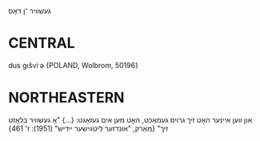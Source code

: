 געשוויר
־ן
דאָס

CENTRAL
========

dus gɩšviˑə {POLAND, Wolbrom, 50196}

NORTHEASTERN
==============

און ווען איינער האָט זיך גרויס געמאַכט, האָט מען אים געזאָגט: {...} "אַ געשוויר בלאָזט זיך"
{מאַרק, "אונדזער ליטווישער ייִדיש" (1951): ז' 461}
